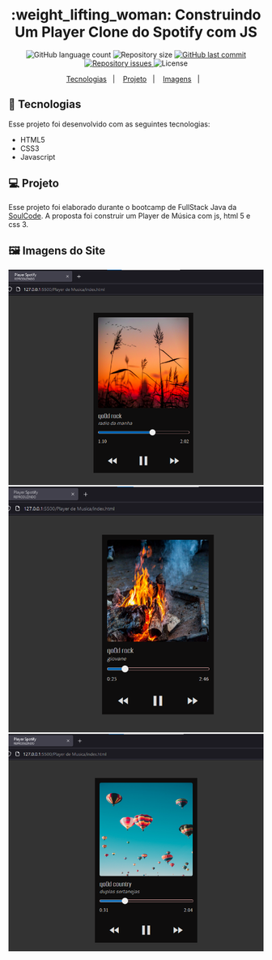 <h1 align="center">
    :weight_lifting_woman: Construindo Um Player Clone do Spotify com JS
</h1>
<p align="center">
  <img alt="GitHub language count" src="https://img.shields.io/github/languages/count/giovaner10/Player_Music_Spotify_JavaScript">

  <img alt="Repository size" src="https://img.shields.io/github/repo-size/giovaner10/Player_Music_Spotify_JavaScript">

  <a href="https://github.com/alvaroaxsmith/projeto-1-soulcode/main">
    <img alt="GitHub last commit" src="https://img.shields.io/github/last-commit/giovaner10/Player_Music_Spotify_JavaScript">
  </a>

  <a href="https://github.com/alvaroaxsmith/projeto-1-soulcode/issues">
    <img alt="Repository issues" src="https://img.shields.io/github/issues/giovaner10/Player_Music_Spotify_JavaScript">
  </a>

  <img alt="License" src="https://img.shields.io/badge/license-MIT-brightgreen">
</p>
<p align="center">
  <a href="#ancora1">Tecnologias</a>&nbsp;&nbsp;&nbsp;|&nbsp;&nbsp;&nbsp;
  <a href="#ancora2">Projeto</a>&nbsp;&nbsp;&nbsp;|&nbsp;&nbsp;&nbsp;
  <a href="#ancora3">Imagens</a>&nbsp;&nbsp;&nbsp;|&nbsp;&nbsp;&nbsp;
</p>

<a id="ancora1"></a>
## :rocket: Tecnologias 

Esse projeto foi desenvolvido com as seguintes tecnologias:
- HTML5
- CSS3
- Javascript

<a id="ancora2"></a>
## 💻 Projeto
Esse projeto foi elaborado durante o bootcamp de FullStack Java da [SoulCode](https://soulcodeacademy.org/index.html). A proposta foi construir um Player de Música com js, html 5 e css 3.

<a id="ancora3"></a>
## :framed_picture: Imagens do Site


 ![foto1](https://github.com/giovaner10/Player_Music_Spotify_JavaScript/blob/main/img/Captura%20de%20tela%202022-03-04%20234137.png)   ![foto](https://github.com/giovaner10/Player_Music_Spotify_JavaScript/blob/main/img/Captura%20de%20tela%202022-03-04%20234155.png) 
  ![foto2](https://github.com/giovaner10/Player_Music_Spotify_JavaScript/blob/main/img/Captura%20de%20tela%202022-03-04%20234250.png)
